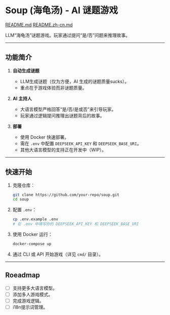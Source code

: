 # Soup (海龟汤) - AI 谜题游戏

[README.md](./README.md) [README.zh-cn.md](./README.zh-cn.md)

LLM“海龟汤”谜题游戏。玩家通过提问“是/否”问题来推理故事。

---

## 功能简介

1. **自动生成谜题**  
   - LLM生成谜题（仅为方便，AI 生成的谜题质量sucks）。  
   - 重点在于游戏体验而非谜题质量。  

2. **AI 主持人**  
   - 大语言模型严格回答“是/否/是或否”来引导玩家。  
   - 玩家通过逻辑提问推理出谜题背后的故事。  

3. **部署**  
   - 使用 Docker 快速部署。  
   - 需在 `.env` 中配置 `DEEPSEEK_API_KEY` 和 `DEEPSEEK_BASE_URI`。  
   - 其他大语言模型的支持正在开发中（WIP）。  

---

## 快速开始

1. 克隆仓库：  
   ```bash
   git clone https://github.com/your-repo/soup.git
   cd soup
   ```

2. 配置 `.env`：  
   ```bash
   cp .env.example .env
   # 在 .env 中填写你的 DEEPSEEK_API_KEY 和 DEEPSEEK_BASE_URI
   ```

3. 使用 Docker 运行：  
   ```bash
   docker-compose up
   ```

4. 通过 CLI 或 API 开始游戏（详见 `cmd/` 目录）。  

---

## Roeadmap

- [ ] 支持更多大语言模型。  
- [ ] 添加多人游戏模式。  
- [ ] 完成游戏逻辑。  
- [ ] i18n提示词管理。
